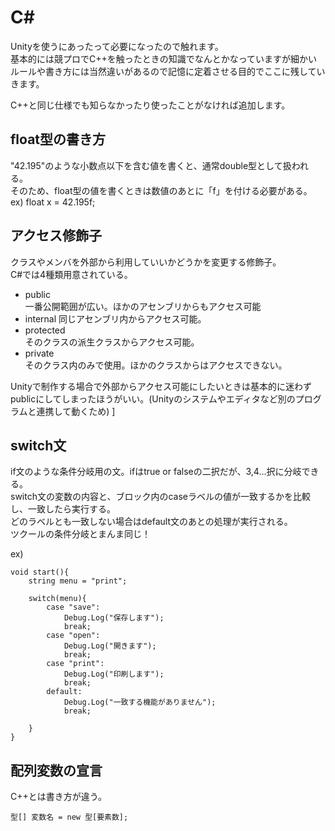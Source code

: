 # C#

Unityを使うにあったって必要になったので触れます。  
基本的には競プロでC++を触ったときの知識でなんとかなっていますが細かいルールや書き方には当然違いがあるので記憶に定着させる目的でここに残していきます。

C++と同じ仕様でも知らなかったり使ったことがなければ追加します。

## float型の書き方
 
"42.195"のような小数点以下を含む値を書くと、通常double型として扱われる。  
そのため、float型の値を書くときは数値のあとに「f」を付ける必要がある。  
ex) float x = 42.195f;

## アクセス修飾子

クラスやメンバを外部から利用していいかどうかを変更する修飾子。  
C#では4種類用意されている。  

- public  
一番公開範囲が広い。ほかのアセンブリからもアクセス可能  
- internal
同じアセンブリ内からアクセス可能。
- protected  
そのクラスの派生クラスからアクセス可能。
- private  
そのクラス内のみで使用。ほかのクラスからはアクセスできない。

Unityで制作する場合で外部からアクセス可能にしたいときは基本的に迷わずpublicにしてしまったほうがいい。(Unityのシステムやエディタなど別のプログラムと連携して動くため)
]
## switch文  

if文のような条件分岐用の文。ifはtrue or falseの二択だが、3,4...択に分岐できる。  
switch文の変数の内容と、ブロック内のcaseラベルの値が一致するかを比較し、一致したら実行する。  
どのラベルとも一致しない場合はdefault文のあとの処理が実行される。  
ツクールの条件分岐とまんま同じ！


ex)

```
void start(){
    string menu = "print";

    switch(menu){
        case "save":
            Debug.Log("保存します");
            break;
        case "open":
            Debug.Log("開きます");
            break;
        case "print":
            Debug.Log("印刷します");
            break;
        default:
            Debug.Log("一致する機能がありません");
            break;

    }
}

```

## 配列変数の宣言

C++とは書き方が違う。  
```
型[] 変数名 = new 型[要素数];
```

